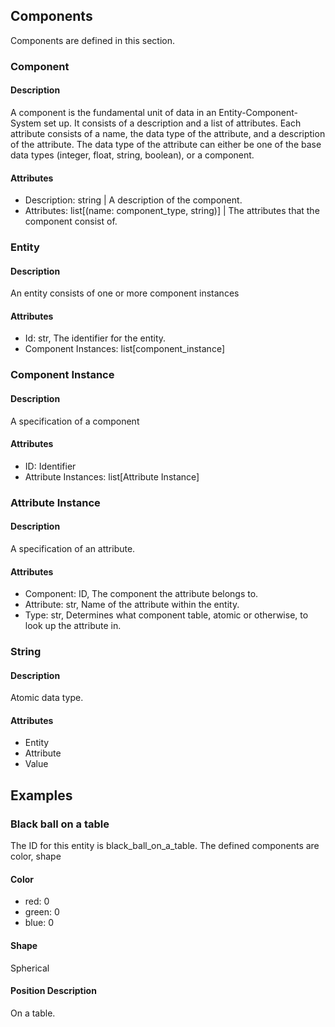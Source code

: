 ## Components

Components are defined in this section.

### Component

#### Description

A component is the fundamental unit of data in an Entity-Component-System set up.
It consists of a description and a list of attributes.
Each attribute consists of a name, the data type of the attribute,
and a description of the attribute. The data type of the attribute can either be
one of the base data types (integer, float, string, boolean), or a component.

#### Attributes

- Description: string | A description of the component.
- Attributes: list[(name: component_type, string)] | The attributes that the component consist of.


### Entity

#### Description

An entity consists of one or more component instances

#### Attributes

- Id: str, The identifier for the entity.
- Component Instances: list[component_instance]

### Component Instance

#### Description

A specification of a component

#### Attributes

- ID: Identifier
- Attribute Instances: list[Attribute Instance]

### Attribute Instance

#### Description

A specification of an attribute.

#### Attributes

- Component: ID, The component the attribute belongs to.
- Attribute: str, Name of the attribute within the entity.
- Type: str, Determines what component table, atomic or otherwise,
to look up the attribute in.

### String

#### Description

Atomic data type.

#### Attributes

- Entity
- Attribute
- Value

## Examples

### Black ball on a table

The ID for this entity is black_ball_on_a_table.
The defined components are color, shape

#### Color
- red: 0
- green: 0
- blue: 0

#### Shape
Spherical

#### Position Description
On a table.






